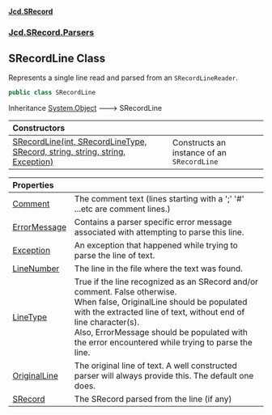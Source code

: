 #### [Jcd.SRecord](index.md 'index')
### [Jcd.SRecord.Parsers](Jcd.SRecord.Parsers.md 'Jcd.SRecord.Parsers')

## SRecordLine Class

Represents a single line read and parsed from an `SRecordLineReader`.

```csharp
public class SRecordLine
```

Inheritance [System.Object](https://docs.microsoft.com/en-us/dotnet/api/System.Object 'System.Object') &#129106; SRecordLine

| Constructors | |
| :--- | :--- |
| [SRecordLine(int, SRecordLineType, SRecord, string, string, string, Exception)](Jcd.SRecord.Parsers.SRecordLine.SRecordLine(int,Jcd.SRecord.IO.SRecordLineType,Jcd.SRecord.SRecord,string,string,string,System.Exception).md 'Jcd.SRecord.Parsers.SRecordLine.SRecordLine(int, Jcd.SRecord.IO.SRecordLineType, Jcd.SRecord.SRecord, string, string, string, System.Exception)') | Constructs an instance of an `SRecordLine` |

| Properties | |
| :--- | :--- |
| [Comment](Jcd.SRecord.Parsers.SRecordLine.Comment.md 'Jcd.SRecord.Parsers.SRecordLine.Comment') | The comment text (lines starting with a ';' '#' ...etc are comment lines.) |
| [ErrorMessage](Jcd.SRecord.Parsers.SRecordLine.ErrorMessage.md 'Jcd.SRecord.Parsers.SRecordLine.ErrorMessage') | Contains a parser specific error message associated with attempting to parse this line. |
| [Exception](Jcd.SRecord.Parsers.SRecordLine.Exception.md 'Jcd.SRecord.Parsers.SRecordLine.Exception') | An exception that happened while trying to parse the line of text. |
| [LineNumber](Jcd.SRecord.Parsers.SRecordLine.LineNumber.md 'Jcd.SRecord.Parsers.SRecordLine.LineNumber') | The line in the file where the text was found. |
| [LineType](Jcd.SRecord.Parsers.SRecordLine.LineType.md 'Jcd.SRecord.Parsers.SRecordLine.LineType') | True if the line recognized as an SRecord and/or comment. False otherwise.<br/>When false, OriginalLine should be populated with the extracted line of text, without end of line character(s).<br/>Also, ErrorMessage should be populated with the error encountered while trying to parse the line. |
| [OriginalLine](Jcd.SRecord.Parsers.SRecordLine.OriginalLine.md 'Jcd.SRecord.Parsers.SRecordLine.OriginalLine') | The original line of text. A well constructed parser will always provide this. The default one does. |
| [SRecord](Jcd.SRecord.Parsers.SRecordLine.SRecord.md 'Jcd.SRecord.Parsers.SRecordLine.SRecord') | The SRecord parsed from the line (if any) |
